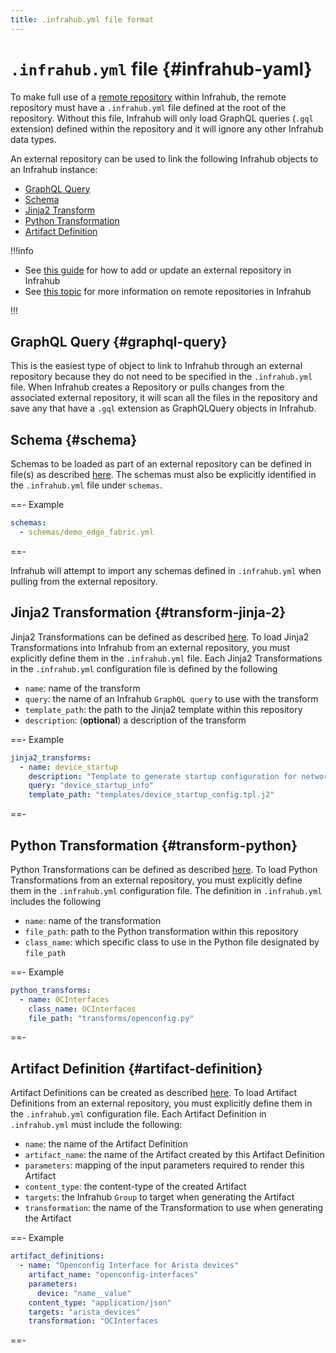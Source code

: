 ```yaml
---
title: .infrahub.yml file format
---
```


# `.infrahub.yml` file {#infrahub-yaml}

To make full use of a [remote repository](/topics/repository) within Infrahub, the remote repository must have a `.infrahub.yml` file defined at the root of the repository. Without this file, Infrahub will only load GraphQL queries (`.gql` extension) defined within the repository and it will ignore any other Infrahub data types.

An external repository can be used to link the following Infrahub objects to an Infrahub instance:

- [GraphQL Query](/topics/graphql)
- [Schema](/topics/schema)
- [Jinja2 Transform](/topics/transformation#rendered-file-jinja2-plugin)
- [Python Transformation](/topics/transformation#transformpython-python-plugin)
- [Artifact Definition](/topics/artifact)

!!!info

- See [this guide](/guides/repository) for how to add or update an external repository in Infrahub
- See [this topic](/topics/repository) for more information on remote repositories in Infrahub

!!!

## GraphQL Query {#graphql-query}

This is the easiest type of object to link to Infrahub through an external repository because they do not need to be specified in the `.infrahub.yml` file. When Infrahub creates a Repository or pulls changes from the associated external repository, it will scan all the files in the repository and save any that have a `.gql` extension as GraphQLQuery objects in Infrahub.

## Schema {#schema}

Schemas to be loaded as part of an external repository can be defined in file(s) as described [here](/topics/schema). The schemas must also be explicitly identified in the `.infrahub.yml` file under `schemas`.

==- Example

```YAML
schemas:
  - schemas/demo_edge_fabric.yml
```

==-

Infrahub will attempt to import any schemas defined in `.infrahub.yml` when pulling from the external repository.

## Jinja2 Transformation {#transform-jinja-2}

Jinja2 Transformations can be defined as described [here](/topics/transformation#rendered-file-jinja2-plugin). To load Jinja2 Transformations into Infrahub from an external repository, you must explicitly define them in the `.infrahub.yml` file. Each Jinja2 Transformations in the `.infrahub.yml` configuration file is defined by the following

- `name`: name of the transform
- `query`: the name of an Infrahub `GraphQL query` to use with the transform
- `template_path`: the path to the Jinja2 template within this repository
- `description`: (**optional**) a description of the transform

==- Example

```YAML
jinja2_transforms:
  - name: device_startup
    description: "Template to generate startup configuration for network devices"
    query: "device_startup_info"
    template_path: "templates/device_startup_config.tpl.j2"
```

==-

## Python Transformation {#transform-python}

Python Transformations can be defined as described [here](/topics/transformation#transformpython-python-plugin). To load Python Transformations from an external repository, you must explicitly define them in the `.infrahub.yml` configuration file. The definition in `.infrahub.yml` includes the following

- `name`: name of the transformation
- `file_path`: path to the Python transformation within this repository
- `class_name`: which specific class to use in the Python file designated by `file_path`

==- Example

```YAML
python_transforms:
  - name: OCInterfaces
    class_name: OCInterfaces
    file_path: "transforms/openconfig.py"
```

==-

## Artifact Definition {#artifact-definition}

Artifact Definitions can be created as described [here](/topics/artifact). To load Artifact Definitions from an external repository, you must explicitly define them in the `.infrahub.yml` configuration file. Each Artifact Definition in `.infrahub.yml` must include the following:

- `name`: the name of the Artifact Definition
- `artifact_name`: the name of the Artifact created by this Artifact Definition
- `parameters`: mapping of the input parameters required to render this Artifact
- `content_type`: the content-type of the created Artifact
- `targets`: the Infrahub `Group` to target when generating the Artifact
- `transformation`: the name of the Transformation to use when generating the Artifact

==- Example

```YAML
artifact_definitions:
  - name: "Openconfig Interface for Arista devices"
    artifact_name: "openconfig-interfaces"
    parameters:
      device: "name__value"
    content_type: "application/json"
    targets: "arista_devices"
    transformation: "OCInterfaces
```

==-
